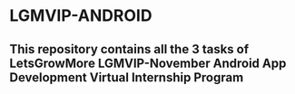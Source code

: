 # LGMVIP-ANDROID

## This repository contains all the 3 tasks of LetsGrowMore LGMVIP-November Android App Development Virtual Internship Program
